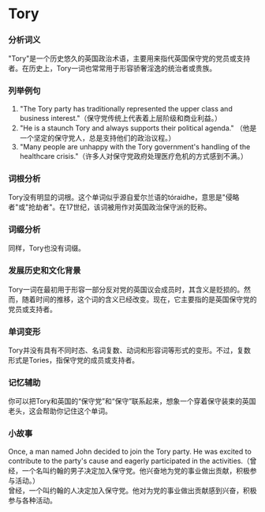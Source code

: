 # Tory

### 分析词义

  

"Tory"是一个历史悠久的英国政治术语，主要用来指代英国保守党的党员或支持者。在历史上，Tory一词也常常用于形容骄奢淫逸的统治者或贵族。

  

### 列举例句

  

1.  "The Tory party has traditionally represented the upper class and business interest."（保守党传统上代表着上层阶级和商业利益。）
2.  "He is a staunch Tory and always supports their political agenda." （他是一个坚定的保守党人，总是支持他们的政治议程。）
3.  "Many people are unhappy with the Tory government's handling of the healthcare crisis."（许多人对保守党政府处理医疗危机的方式感到不满。）

  

### 词根分析

  

Tory没有明显的词根。这个单词似乎源自爱尔兰语的tóraidhe，意思是"侵略者"或"抢劫者"。在17世纪，该词被用作对英国政治保守派的贬称。

  

### 词缀分析

  

同样，Tory也没有词缀。

  

### 发展历史和文化背景

  

Tory一词在最初用于形容一部分反对党的英国议会成员时，其含义是贬损的。然而，随着时间的推移，这个词的含义已经改变。现在，它主要指的是英国保守党的党员或支持者。

  

### 单词变形

  

Tory并没有具有不同时态、名词复数、动词和形容词等形式的变形。不过，复数形式是Tories，指保守党的成员或支持者。

  

### 记忆辅助

  

你可以把Tory和英国的“保守党”和“保守”联系起来，想象一个穿着保守装束的英国老头，这会帮助你记住这个单词。

  

### 小故事

  

Once, a man named John decided to join the Tory party. He was excited to contribute to the party's cause and eagerly participated in the activities.（曾经，一个名叫约翰的男子决定加入保守党。他兴奋地为党的事业做出贡献，积极参与活动。）  
曾经，一个叫约翰的人决定加入保守党。他对为党的事业做出贡献感到兴奋，积极参与各种活动。
